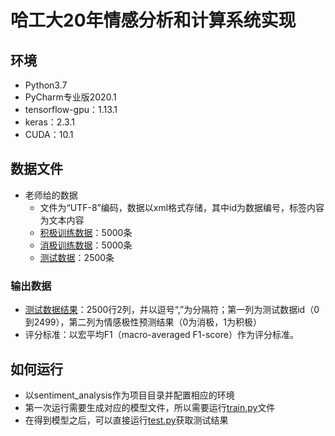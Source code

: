 # 哈工大20年情感分析和计算系统实现
## 环境
- Python3.7
- PyCharm专业版2020.1
- tensorflow-gpu：1.13.1
- keras：2.3.1
- CUDA：10.1
## 数据文件
- 老师给的数据
  - 文件为“UTF-8”编码，数据以xml格式存储，其中id为数据编号，标签内容为文本内容
  - [积极训练数据](source/sample.positive.txt)：5000条
  - [消极训练数据](source/sample.negative.txt)：5000条
  - [测试数据](source/test.txt)：2500条
### 输出数据
- [测试数据结果](source/1172510217.csv)：2500行2列，并以逗号“,”为分隔符；第一列为测试数据id（0到2499），第二列为情感极性预测结果（0为消极，1为积极）
- 评分标准：以宏平均F1（macro-averaged F1-score）作为评分标准。
## 如何运行
- 以sentiment_analysis作为项目目录并配置相应的环境
- 第一次运行需要生成对应的模型文件，所以需要运行[train.py](./train.py)文件
- 在得到模型之后，可以直接运行[test.py](./test.py)获取测试结果